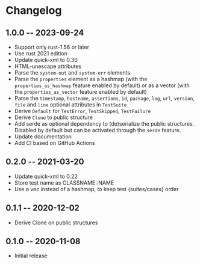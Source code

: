 # Changelog


## 1.0.0 -- 2023-09-24

 - Support only rust-1.56 or later
 - Use rust 2021 edition
 - Update quick-xml to 0.30
 - HTML-unescape attributes
 - Parse the `system-out` and `system-err` elements
 - Parse the `properties` element as a hashmap (with the
   `properties_as_hashmap` feature enabled by default) or as a vector (with
   the `properties_as_vector` feature enabled by default)
 - Parse the `timestamp`, `hostname`, `assertions`, `id`, `package`, `log`,
  `url`, `version`, `file` and `line` optional attributes in `TestSuite`
 - Derive `Default` for `TestError`, `TestSkipped`, `TestFailure`
 - Derive `Clone` to public structure
 - Add serde as optional dependency to (de)serialize the public structures.
   Disabled by default but can be activated through the `serde` feature.
 - Update documentation
 - Add CI based on GitHub Actions


## 0.2.0 -- 2021-03-20

 - Update quick-xml to 0.22
 - Store test name as CLASSNAME::NAME
 - Use a vec instead of a hashmap, to keep test {suites/cases} order


## 0.1.1 -- 2020-12-02

 - Derive Clone on public structures


## 0.1.0 -- 2020-11-08

 - Initial release
